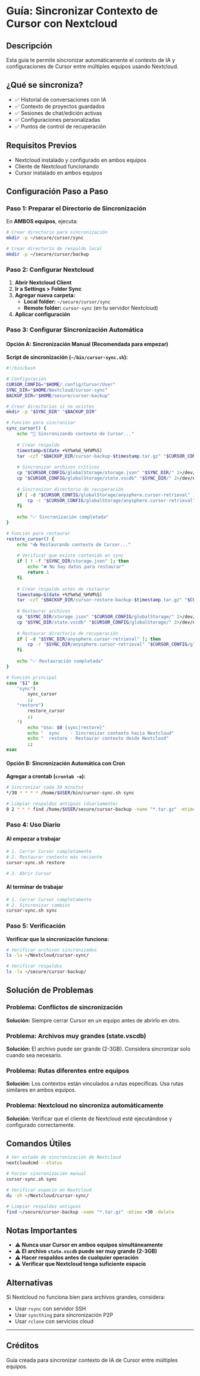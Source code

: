 # Guía: Sincronizar Contexto de Cursor con Nextcloud

## Descripción

Esta guía te permite sincronizar automáticamente el contexto de IA y configuraciones de Cursor entre múltiples equipos usando Nextcloud.

## ¿Qué se sincroniza?

- ✅ Historial de conversaciones con IA
- ✅ Contexto de proyectos guardados
- ✅ Sesiones de chat/edición activas
- ✅ Configuraciones personalizadas
- ✅ Puntos de control de recuperación

## Requisitos Previos

- Nextcloud instalado y configurado en ambos equipos
- Cliente de Nextcloud funcionando
- Cursor instalado en ambos equipos

## Configuración Paso a Paso

### Paso 1: Preparar el Directorio de Sincronización

En **AMBOS equipos**, ejecuta:

```bash
# Crear directorio para sincronización
mkdir -p ~/secure/cursor/sync

# Crear directorio de respaldo local
mkdir -p ~/secure/cursor/backup
```

### Paso 2: Configurar Nextcloud

1. **Abrir Nextcloud Client**
2. **Ir a Settings > Folder Sync**
3. **Agregar nueva carpeta:**
   - **Local folder:** `~/secure/cursor/sync`
   - **Remote folder:** `cursor-sync` (en tu servidor Nextcloud)
4. **Aplicar configuración**

### Paso 3: Configurar Sincronización Automática

#### Opción A: Sincronización Manual (Recomendada para empezar)

**Script de sincronización (`~/bin/cursor-sync.sh`):**

```bash
#!/bin/bash

# Configuración
CURSOR_CONFIG="$HOME/.config/Cursor/User"
SYNC_DIR="$HOME/Nextcloud/cursor-sync"
BACKUP_DIR="$HOME/secure/cursor-backup"

# Crear directorios si no existen
mkdir -p "$SYNC_DIR" "$BACKUP_DIR"

# Función para sincronizar
sync_cursor() {
    echo "🔄 Sincronizando contexto de Cursor..."
    
    # Crear respaldo
    timestamp=$(date +%Y%m%d_%H%M%S)
    tar -czf "$BACKUP_DIR/cursor-backup-$timestamp.tar.gz" "$CURSOR_CONFIG" 2>/dev/null
    
    # Sincronizar archivos críticos
    cp "$CURSOR_CONFIG/globalStorage/storage.json" "$SYNC_DIR/" 2>/dev/null
    cp "$CURSOR_CONFIG/globalStorage/state.vscdb" "$SYNC_DIR/" 2>/dev/null
    
    # Sincronizar directorio de recuperación
    if [ -d "$CURSOR_CONFIG/globalStorage/anysphere.cursor-retrieval" ]; then
        cp -r "$CURSOR_CONFIG/globalStorage/anysphere.cursor-retrieval" "$SYNC_DIR/"
    fi
    
    echo "✅ Sincronización completada"
}

# Función para restaurar
restore_cursor() {
    echo "📥 Restaurando contexto de Cursor..."
    
    # Verificar que existe contenido en sync
    if [ ! -f "$SYNC_DIR/storage.json" ]; then
        echo "❌ No hay datos para restaurar"
        return 1
    fi
    
    # Crear respaldo antes de restaurar
    timestamp=$(date +%Y%m%d_%H%M%S)
    tar -czf "$BACKUP_DIR/cursor-restore-backup-$timestamp.tar.gz" "$CURSOR_CONFIG" 2>/dev/null
    
    # Restaurar archivos
    cp "$SYNC_DIR/storage.json" "$CURSOR_CONFIG/globalStorage/" 2>/dev/null
    cp "$SYNC_DIR/state.vscdb" "$CURSOR_CONFIG/globalStorage/" 2>/dev/null
    
    # Restaurar directorio de recuperación
    if [ -d "$SYNC_DIR/anysphere.cursor-retrieval" ]; then
        cp -r "$SYNC_DIR/anysphere.cursor-retrieval" "$CURSOR_CONFIG/globalStorage/"
    fi
    
    echo "✅ Restauración completada"
}

# Función principal
case "$1" in
    "sync")
        sync_cursor
        ;;
    "restore")
        restore_cursor
        ;;
    *)
        echo "Uso: $0 {sync|restore}"
        echo "  sync    - Sincronizar contexto hacia Nextcloud"
        echo "  restore - Restaurar contexto desde Nextcloud"
        ;;
esac
```

#### Opción B: Sincronización Automática con Cron

**Agregar a crontab (`crontab -e`):**

```bash
# Sincronizar cada 30 minutos
*/30 * * * * /home/$USER/bin/cursor-sync.sh sync

# Limpiar respaldos antiguos (diariamente)
0 2 * * * find /home/$USER/secure/cursor-backup -name "*.tar.gz" -mtime +7 -delete
```

### Paso 4: Uso Diario

#### Al empezar a trabajar

```bash
# 1. Cerrar Cursor completamente
# 2. Restaurar contexto más reciente
cursor-sync.sh restore

# 3. Abrir Cursor
```

#### Al terminar de trabajar

```bash
# 1. Cerrar Cursor completamente
# 2. Sincronizar cambios
cursor-sync.sh sync
```

### Paso 5: Verificación

**Verificar que la sincronización funciona:**

```bash
# Verificar archivos sincronizados
ls -la ~/Nextcloud/cursor-sync/

# Verificar respaldos
ls -la ~/secure/cursor-backup/
```

## Solución de Problemas

### Problema: Conflictos de sincronización

**Solución:** Siempre cerrar Cursor en un equipo antes de abrirlo en otro.

### Problema: Archivos muy grandes (state.vscdb)

**Solución:** El archivo puede ser grande (2-3GB). Considera sincronizar solo cuando sea necesario.

### Problema: Rutas diferentes entre equipos

**Solución:** Los contextos están vinculados a rutas específicas. Usa rutas similares en ambos equipos.

### Problema: Nextcloud no sincroniza automáticamente

**Solución:** Verificar que el cliente de Nextcloud esté ejecutándose y configurado correctamente.

## Comandos Útiles

```bash
# Ver estado de sincronización de Nextcloud
nextcloudcmd --status

# Forzar sincronización manual
cursor-sync.sh sync

# Verificar espacio en Nextcloud
du -sh ~/Nextcloud/cursor-sync/

# Limpiar respaldos antiguos
find ~/secure/cursor-backup -name "*.tar.gz" -mtime +30 -delete
```

## Notas Importantes

- ⚠️ **Nunca usar Cursor en ambos equipos simultáneamente**
- ⚠️ **El archivo `state.vscdb` puede ser muy grande (2-3GB)**
- ⚠️ **Hacer respaldos antes de cualquier operación**
- ⚠️ **Verificar que Nextcloud tenga suficiente espacio**

## Alternativas

Si Nextcloud no funciona bien para archivos grandes, considera:

- Usar `rsync` con servidor SSH
- Usar `syncthing` para sincronización P2P
- Usar `rclone` con servicios cloud

---

## Créditos

Guía creada para sincronizar contexto de IA de Cursor entre múltiples equipos.
